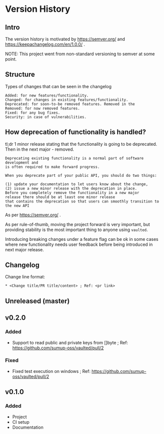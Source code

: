 # Version History

## Intro

The version history is motivated by https://semver.org/ and https://keepachangelog.com/en/1.0.0/ .

NOTE: This project went from non-standard versioning to semver at some point. 

## Structure

Types of changes that can be seen in the changelog

```
Added: for new features/functionality.
Changed: for changes in existing features/functionality.
Deprecated: for soon-to-be removed features. Removed in the 
Removed: for now removed features.
Fixed: for any bug fixes.
Security: in case of vulnerabilities.
```

## How deprecation of functionality is handled?

tl;dr 1 minor release stating that the functionality is going to be deprecated. Then in the next major - removed.

```
Deprecating existing functionality is a normal part of software development and 
is often required to make forward progress. 

When you deprecate part of your public API, you should do two things: 

(1) update your documentation to let users know about the change, 
(2) issue a new minor release with the deprecation in place. 
Before you completely remove the functionality in a new major 
release there should be at least one minor release 
that contains the deprecation so that users can smoothly transition to the new API
```

As per https://semver.org/ .

As per rule-of-thumb, moving the project forward is very important, 
  but providing stability is the most important thing to anyone using `vaulted`.

Introducing breaking changes under a feature flag can be ok in some cases where new functionality needs user feedback before being introduced in next major release.

## Changelog

Change line format:

```
* <Change title/PR title/content> ; Ref: <pr link>
```

## Unreleased (master)

## v0.2.0

### Added

* Support to read public and private keys from []byte ; Ref: https://github.com/sumup-oss/vaulted/pull/2

### Fixed

* Fixed test execution on windows ; Ref: https://github.com/sumup-oss/vaulted/pull/2

## v0.1.0

### Added

* Project
* CI setup
* Documentation
